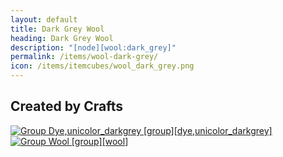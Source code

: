 ```yaml
---
layout: default
title: Dark Grey Wool
heading: Dark Grey Wool
description: "[node][wool:dark_grey]"
permalink: /items/wool-dark-grey/
icon: /items/itemcubes/wool_dark_grey.png
---
```



## Created by Crafts

<div class="craft">
    <div>
        <span><a href="{{site.baseurl}}/items/group_dye,unicolor_darkgrey/"><img src="{{site.baseurl}}/assets/img/items/group.png" data-toggle="tooltip" title="Group Dye,unicolor_darkgrey [group][dye,unicolor_darkgrey]"></a></span>
        <span><a href="{{site.baseurl}}/items/group_wool/"><img src="{{site.baseurl}}/assets/img/items/group.png" data-toggle="tooltip" title="Group Wool [group][wool]"></a></span>
        <span></span>
    </div>
    <div>
        <span></span>
        <span></span>
        <span></span>
    </div>
    <div>
        <span></span>
        <span></span>
        <span></span>
    </div>
</div>
